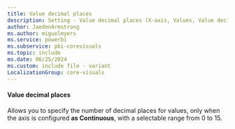 ```yaml
---
title: Value decimal places
description: Setting - Value decimal places (X-axis, Values, Value decimal places)
author: JaedenArmstrong
ms.author: miguelmyers
ms.service: powerbi
ms.subservice: pbi-corevisuals
ms.topic: include
ms.date: 06/25/2024
ms.custom: include file - variant
LocalizationGroup: core-visuals
---
```

#### Value decimal places

Allows you to specify the number of decimal places for values, only when the axis is configured **as Continuous**, with a selectable range from 0 to 15.
